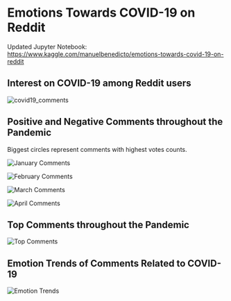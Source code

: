 # Emotions Towards COVID-19 on Reddit

Updated Jupyter Notebook: https://www.kaggle.com/manuelbenedicto/emotions-towards-covid-19-on-reddit

## Interest on COVID-19 among Reddit users

![covid19_comments](https://github.com/manuelbenedicto/COVID-19-Reddit-Comments-Sentiment-Analysis/blob/master/graphics/covid19_comments.png)

## Positive and Negative Comments throughout the Pandemic
Biggest circles represent comments with highest votes counts.

![January Comments](https://github.com/manuelbenedicto/COVID-19-Reddit-Comments-Sentiment-Analysis/blob/master/graphics/january_comments.png)

![February Comments](https://github.com/manuelbenedicto/COVID-19-Reddit-Comments-Sentiment-Analysis/blob/master/graphics/february_comments.png)

![March Comments](https://github.com/manuelbenedicto/COVID-19-Reddit-Comments-Sentiment-Analysis/blob/master/graphics/march_comments.png)

![April Comments](https://github.com/manuelbenedicto/COVID-19-Reddit-Comments-Sentiment-Analysis/blob/master/graphics/april_comments.png)

## Top Comments throughout the Pandemic

![Top Comments](https://github.com/manuelbenedicto/COVID-19-Reddit-Comments-Sentiment-Analysis/blob/master/graphics/top_comments.png)

## Emotion Trends of Comments Related to COVID-19

![Emotion Trends](https://github.com/manuelbenedicto/COVID-19-Reddit-Comments-Sentiment-Analysis/blob/master/graphics/emotion_trends.png)
